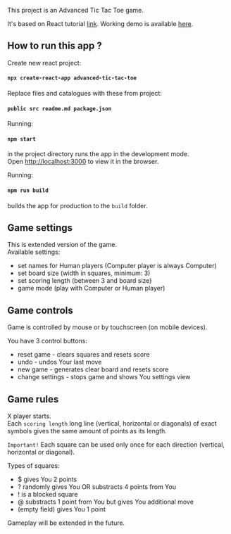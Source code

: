 This project is an Advanced Tic Tac Toe game.

It's based on React tutorial [link](https://reactjs.org/tutorial/tutorial.html).
Working demo is available [here](https://portfolio.kjuraszek.pl/advanced-tic-tac-toe/).

## How to run this app ?

Create new react project:

#### `npx create-react-app advanced-tic-tac-toe`

Replace files and catalogues with these from project:

#### `public src readme.md package.json`

Running:

#### `npm start`

in the project directory runs the app in the development mode.<br>
Open [http://localhost:3000](http://localhost:3000) to view it in the browser.

Running:

#### `npm run build`

builds the app for production to the `build` folder.<br>

## Game settings

This is extended version of the game.<br>
Available settings:
* set names for Human players (Computer player is always Computer)
* set board size (width in squares, minimum: 3)
* set scoring length (between 3 and board size)
* game mode (play with Computer or Human player)

## Game controls

Game is controlled by mouse or by touchscreen (on mobile devices).

You have 3 control buttons:
* reset game - clears squares and resets score
* undo - undos Your last move
* new game - generates clear board and resets score
* change settings - stops game and shows You settings view

## Game rules

X player starts.<br>
Each `scoring length` long line (vertical, horizontal or diagonals) of exact symbols gives the same amount of points as its length.<br>

`Important!` Each square can be used only once for each direction (vertical, horizontal or diagonal).<br>

Types of squares:
* $ gives You 2 points
* ? randomly gives You OR substracts 4 points from You
* ! is a blocked square
* @ substracts 1 point from You but gives You additional move
* (empty field) gives You 1 point


Gameplay will be extended in the future.
